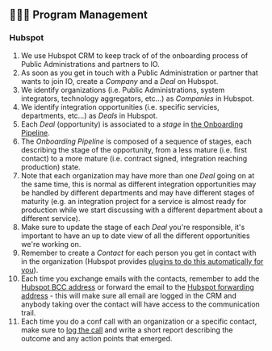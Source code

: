 ## 👨🏻‍🏫 Program Management

### Hubspot

1. We use Hubspot CRM to keep track of of the onboarding process of Public Administrations and partners to IO.
1. As soon as you get in touch with a Public Administration or partner that wants to join IO, create a _Company_ and a _Deal_ on Hubspot.
1. We identify organizations (i.e. Public Administrations, system integrators, technology aggregators, etc...) as _Companies_ in Hubspot.
1. We identify integration opportunities (i.e. specific servicies, departments, etc...) as _Deals_ in Hubspot.
1. Each _Deal_ (opportunity) is associated to a _stage_ in [the Onboarding Pipeline](https://app.hubspot.com/contacts/5461487/deals/board/view/all/).
1. The _Onboarding Pipeline_ is composed of a sequence of stages, each describing the stage of the opportunity, from a less mature (i.e. first contact) to a more mature (i.e. contract signed, integration reaching production) state.
1. Note that each organization may have more than one _Deal_ going on at the same time, this is normal as different integration opportunities may be handled by different departments and may have different stages of maturity (e.g. an integration project for a service is almost ready for production while we start discussing with a different department about a different service).
1. Make sure to update the stage of each _Deal_ you're responsible, it's important to have an up to date view of all the different opportunities we're working on.
1. Remember to create a _Contact_ for each person you get in contact with in the organization (Hubspot provides [plugins to do this automatically for you](https://app.hubspot.com/sales-products-settings/5461487/email/extension)).
1. Each time you exchange emails with the contacts, remember to add the [Hubspot BCC address](https://app.hubspot.com/sales-products-settings/5461487/bcc) or forward the email to the [Hubspot forwarding address](https://app.hubspot.com/sales-products-settings/5461487/bcc) - this will make sure all email are logged in the CRM and anybody taking over the contact will have access to the communication trail.
1. Each time you do a conf call with an organization or a specific contact, make sure to [log the call](https://knowledge.hubspot.com/articles/kcs_article/contacts/manually-log-a-call-email-or-meeting-on-a-record) and write a short report describing the outcome and any action points that emerged.